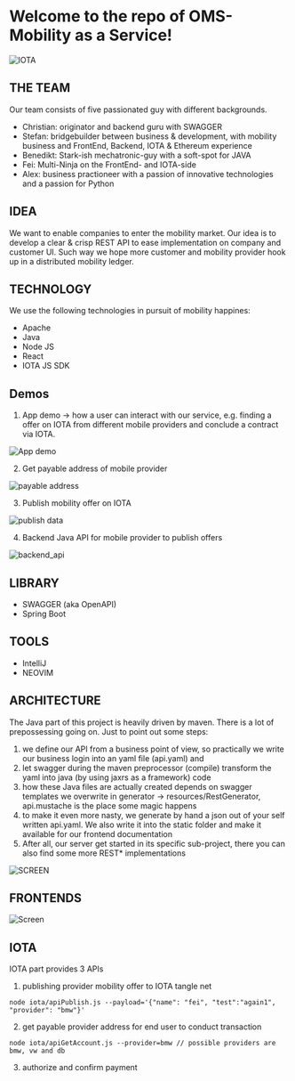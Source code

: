 # Welcome to the repo of OMS-Mobility as a Service!

![IOTA](https://upload.wikimedia.org/wikipedia/commons/thumb/a/ad/Iota_logo.png/320px-Iota_logo.png)

## THE TEAM

Our team consists of five passionated guy with different backgrounds.

 - Christian: originator and backend guru with SWAGGER
 - Stefan:    bridgebuilder between business & development, with mobility business and FrontEnd, Backend, IOTA & Ethereum experience
 - Benedikt:  Stark-ish mechatronic-guy with a soft-spot for JAVA
 - Fei:       Multi-Ninja on the FrontEnd- and IOTA-side
 - Alex:      business practioneer with a passion of innovative technologies and a passion for Python 
 
 
## IDEA
We want to enable companies to enter the mobility market. Our idea is to develop a clear & crisp REST API to ease implementation on 
company and customer UI. Such way we hope more customer and mobility provider hook up in a distributed mobility ledger.

## TECHNOLOGY
We use the following technologies in pursuit of mobility happines:

 - Apache
 - Java
 - Node JS
 - React
 - IOTA JS SDK

## Demos

1. App demo -> how a user can interact with our service, e.g. finding a offer
   on IOTA from different mobile providers and conclude a contract via IOTA.

![App demo](assets/app_demo.gif "App Demos")

2. Get payable address of mobile provider

![payable address](assets/get_payable_address_of_bmw.gif "Payable address")

3. Publish mobility offer on IOTA

![publish data](assets/publish_data_on_iota.gif "publish data on IOTA")

4. Backend Java API for mobile provider to publish offers

![backend_api](assets/swagger_be_api.png "Backend API in JAVA")

 
## LIBRARY

 - SWAGGER (aka OpenAPI)
 - Spring Boot
 
## TOOLS

 - IntelliJ
 - NEOVIM

## ARCHITECTURE
The Java part of this project is heavily driven by maven. There is a lot of prepossessing going on. Just to point out some steps:
1. we define our API from a business point of view, so practically we write our business login into an yaml file (api.yaml) and
2. let swagger during the maven preprocessor (compile) transform the yaml into java (by using jaxrs as a framework) code
3. how these Java files are actually created depends on swagger templates we overwrite in generator -> resources/RestGenerator, api.mustache is the place some magic happens
4. to make it even more nasty, we generate by hand a json out of your self written api.yaml. We also write it into the static folder and make it available for our frontend documentation
5. After all, our server get started in its specific sub-project, there you can also find some more REST* implementations

![SCREEN](https://github.com/blockchained-mobility-hack/MaaS/blob/htdocs/OMS_architecture.png)


## FRONTENDS

![Screen](https://github.com/blockchained-mobility-hack/MaaS/blob/htdocs/screen_website.PNG)

## IOTA

IOTA part provides 3 APIs

1. publishing provider mobility offer to IOTA tangle net

`
node iota/apiPublish.js --payload='{"name": "fei", "test":"again1", "provider": "bmw"}'
`

2. get payable provider address for end user to conduct transaction


`
node iota/apiGetAccount.js --provider=bmw // possible providers are bmw, vw and db 
`

3. authorize and confirm payment

